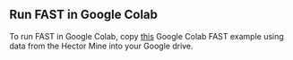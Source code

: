 ## Run FAST in Google Colab

To run FAST in Google Colab, copy [this](https://colab.research.google.com/drive/1hdilryUPBwk3QRXkXGKh4eT4ViBGEh9y?usp=sharing) Google Colab FAST example using data from the Hector Mine into your Google drive. 
